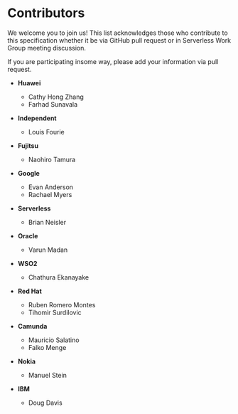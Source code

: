 # Contributors

We welcome you to join us! This list acknowledges those who contribute to
this specification whether it be via GitHub pull request or in Serverless
Work Group meeting discussion.

If you are participating insome way, please add your information via pull request.

* **Huawei**
  * Cathy Hong Zhang
  * Farhad Sunavala
  
* **Independent**
  * Louis Fourie

* **Fujitsu**
  * Naohiro Tamura
  
* **Google**
  * Evan Anderson
  * Rachael Myers
  
* **Serverless**
  * Brian Neisler

* **Oracle**
  * Varun Madan
  
* **WSO2**
  * Chathura Ekanayake
  
* **Red Hat**
  * Ruben Romero Montes
  * Tihomir Surdilovic

* **Camunda**
  * Mauricio Salatino
  * Falko Menge

* **Nokia**
  * Manuel Stein

* **IBM**
  * Doug Davis
